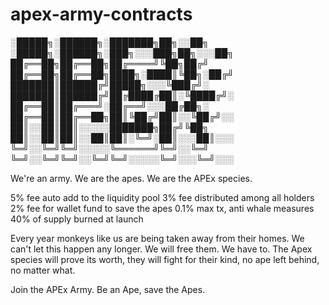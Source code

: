 # apex-army-contracts

   ░█████╗░██████╗░███████╗██╗░░██╗  ░█████╗░██████╗░███╗░░░███╗██╗░░░██╗
   ██╔══██╗██╔══██╗██╔════╝╚██╗██╔╝  ██╔══██╗██╔══██╗████╗░████║╚██╗░██╔╝
   ███████║██████╔╝█████╗░░░╚███╔╝░  ███████║██████╔╝██╔████╔██║░╚████╔╝░
   ██╔══██║██╔═══╝░██╔══╝░░░██╔██╗░  ██╔══██║██╔══██╗██║╚██╔╝██║░░╚██╔╝░░
   ██║░░██║██║░░░░░███████╗██╔╝╚██╗  ██║░░██║██║░░██║██║░╚═╝░██║░░░██║░░░
   ╚═╝░░╚═╝╚═╝░░░░░╚══════╝╚═╝░░╚═╝  ╚═╝░░╚═╝╚═╝░░╚═╝╚═╝░░░░░╚═╝░░░╚═╝░░░
   
   We're an army. We are the apes. We are the APEx species.

   5% fee auto add to the liquidity pool
   3% fee distributed among all holders
   2% fee for wallet fund to save the apes
   0.1% max tx, anti whale measures
   40% of supply burned at launch

   Every year monkeys like us are being taken away from their homes.
   We can't let this happen any longer. We will free them. We have to.
   The Apex species will prove its worth, they will fight for their kind,
   no ape left behind, no matter what.

   Join the APEx Army. Be an Ape, save the Apes.
